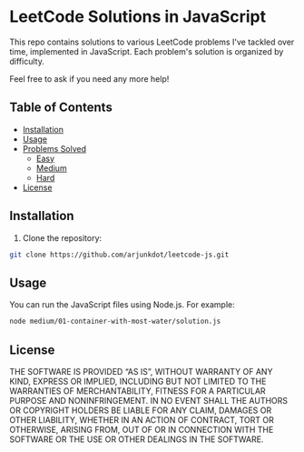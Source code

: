 # LeetCode Solutions in JavaScript

This repo contains solutions to various LeetCode problems I've tackled over time, implemented in JavaScript. Each problem's solution is organized by difficulty.

Feel free to ask if you need any more help!

## Table of Contents

- [Installation](#installation)
- [Usage](#usage)
- [Problems Solved](https://github.com/arjunkdot/leetcode-js/)
  - [Easy](https://github.com/arjunkdot/leetcode-js/tree/main/easy/)
  - [Medium](https://github.com/arjunkdot/leetcode-js/tree/main/medium/)
  - [Hard](https://github.com/arjunkdot/leetcode-js/tree/main/hard/)
- [License](#license)

## Installation

1. Clone the repository:

```bash
git clone https://github.com/arjunkdot/leetcode-js.git
```

## Usage

You can run the JavaScript files using Node.js. For example:

```bash
node medium/01-container-with-most-water/solution.js
```

## License

THE SOFTWARE IS PROVIDED “AS IS”, WITHOUT WARRANTY OF ANY KIND, EXPRESS OR IMPLIED, INCLUDING BUT NOT LIMITED TO THE WARRANTIES OF MERCHANTABILITY, FITNESS FOR A PARTICULAR PURPOSE AND NONINFRINGEMENT. IN NO EVENT SHALL THE AUTHORS OR COPYRIGHT HOLDERS BE LIABLE FOR ANY CLAIM, DAMAGES OR OTHER LIABILITY, WHETHER IN AN ACTION OF CONTRACT, TORT OR OTHERWISE, ARISING FROM, OUT OF OR IN CONNECTION WITH THE SOFTWARE OR THE USE OR OTHER DEALINGS IN THE SOFTWARE.

